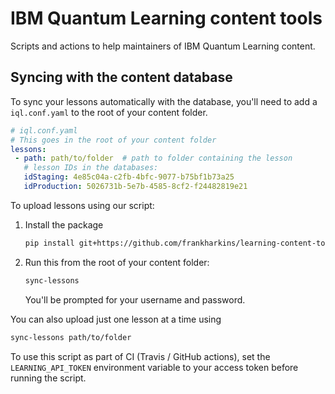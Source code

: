 # IBM Quantum Learning content tools

Scripts and actions to help maintainers of IBM Quantum Learning content.


## Syncing with the content database

To sync your lessons automatically with the database, you'll need to
add a `iql.conf.yaml` to the root of your content folder.

```yaml
# iql.conf.yaml
# This goes in the root of your content folder
lessons:
 - path: path/to/folder  # path to folder containing the lesson
   # lesson IDs in the databases:
   idStaging: 4e85c04a-c2fb-4bfc-9077-b75bf1b73a25
   idProduction: 5026731b-5e7b-4585-8cf2-f24482819e21
```

To upload lessons using our script:

1. Install the package
   ```bash
   pip install git+https://github.com/frankharkins/learning-content-tools.git#subdirectory=iql-lesson-sync
   ```
2. Run this from the root of your content folder:

   ```bash
   sync-lessons
   ```
   You'll be prompted for your username and password.

You can also upload just one lesson at a time using

```bash
sync-lessons path/to/folder
```

To use this script as part of CI (Travis / GitHub actions), set the
`LEARNING_API_TOKEN` environment variable to your access token before running
the script.
